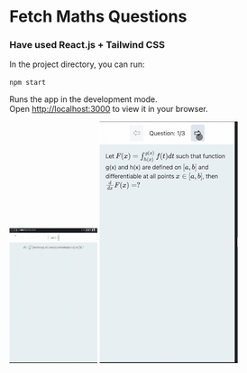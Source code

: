 # Fetch Maths Questions

### Have used React.js + Tailwind CSS 

In the project directory, you can run:

 `npm start`

Runs the app in the development mode.\
Open [http://localhost:3000](http://localhost:3000) to view it in your browser.


<span>  <img src="https://github.com/MNaushad97/nioclasTask_mohmmad/blob/main/mathsDemo.gif" width="156" height="239.28" />  </span>
<img src="https://github.com/MNaushad97/nioclasTask_mohmmad/blob/main/mathsmobile.gif"  />
